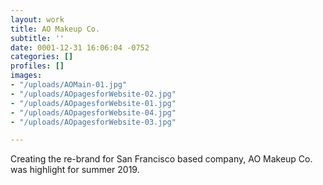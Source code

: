 ```yaml
---
layout: work
title: AO Makeup Co.
subtitle: ''
date: 0001-12-31 16:06:04 -0752
categories: []
profiles: []
images:
- "/uploads/AOMain-01.jpg"
- "/uploads/AOpagesforWebsite-02.jpg"
- "/uploads/AOpagesforWebsite-01.jpg"
- "/uploads/AOpagesforWebsite-04.jpg"
- "/uploads/AOpagesforWebsite-03.jpg"

---
```

Creating the re-brand for San Francisco based company, AO Makeup Co. was highlight for summer 2019.